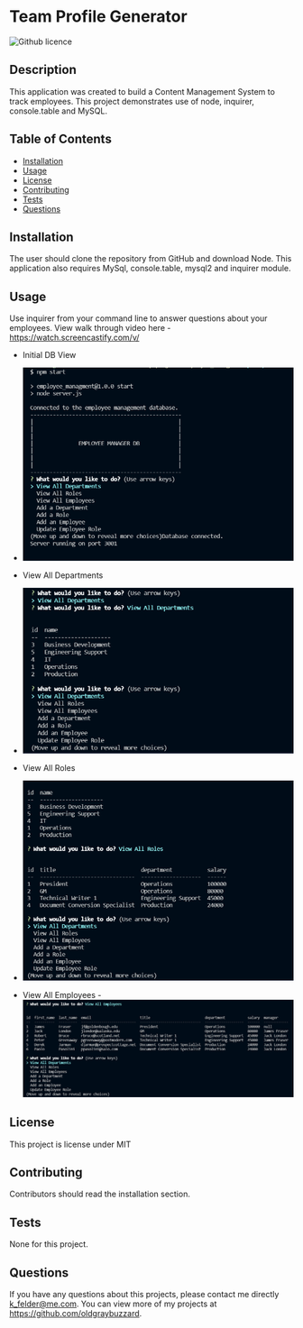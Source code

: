 # Team Profile Generator 
![Github licence](http://img.shields.io/badge/license-MIT-blue.svg)

## Description 
This application was created to build a Content Management System to track employees. This project demonstrates use of node, inquirer, console.table and MySQL. 
 
## Table of Contents
* [Installation](#installation)
* [Usage](#usage)
* [License](#license)
* [Contributing](#contributing)
* [Tests](#tests)
* [Questions](#questions)

## Installation 
The user should clone the repository from GitHub and download Node. This application also requires MySql, console.table, mysql2 and inquirer module.

## Usage 
Use inquirer from your command line to answer questions about your employees.
View walk through video here - https://watch.screencastify.com/v/

* Initial DB View
- ![Initial DB View](https://github.com/oldgraybuzzard/employee_managment/blob/main/assets/images/Initial%20view%20of%20employee_management%20db.PNG)
* View All Departments
- ![View All Departments](https://github.com/oldgraybuzzard/employee_managment/blob/main/assets/images/viewing%20departments.PNG)
* View All Roles
- ![View All Roles](https://github.com/oldgraybuzzard/employee_managment/blob/main/assets/images/viewing%20roles.PNG)
* View All Employees
-![View All Employees](https://github.com/oldgraybuzzard/employee_managment/blob/main/assets/images/viewing%20all%20employees.PNG)

## License 
This project is license under MIT

## Contributing 
Contributors should read the installation section. 

## Tests
None for this project. 

## Questions
If you have any questions about this projects, please contact me directly k_felder@me.com. You can view more of my projects at https://github.com/oldgraybuzzard.

